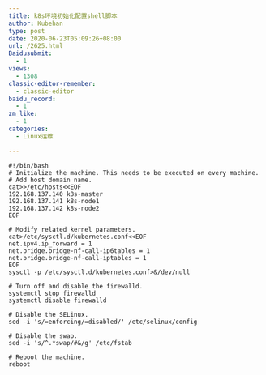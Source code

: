 ```yaml
---
title: k8s环境初始化配置shell脚本
author: Kubehan
type: post
date: 2020-06-23T05:09:26+08:00
url: /2625.html
Baidusubmit:
  - 1
views:
  - 1308
classic-editor-remember:
  - classic-editor
baidu_record:
  - 1
zm_like:
  - 1
categories:
  - Linux运维

---
```

<pre><code class="language-shell">#!/bin/bash
# Initialize the machine. This needs to be executed on every machine.
# Add host domain name.
cat&gt;&gt;/etc/hosts&lt;&lt;EOF
192.168.137.140 k8s-master
192.168.137.141 k8s-node1
192.168.137.142 k8s-node2
EOF

# Modify related kernel parameters.
cat&gt;/etc/sysctl.d/kubernetes.conf&lt;&lt;EOF
net.ipv4.ip_forward = 1
net.bridge.bridge-nf-call-ip6tables = 1
net.bridge.bridge-nf-call-iptables = 1
EOF
sysctl -p /etc/sysctl.d/kubernetes.conf&gt;&/dev/null

# Turn off and disable the firewalld.
systemctl stop firewalld
systemctl disable firewalld

# Disable the SELinux.
sed -i &#039;s/=enforcing/=disabled/&#039; /etc/selinux/config

# Disable the swap.
sed -i &#039;s/^.*swap/#&/g&#039; /etc/fstab

# Reboot the machine.
reboot</code></pre>